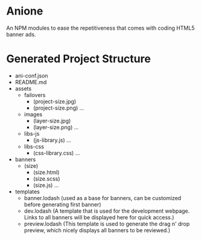 # Anione
An NPM modules to ease the repetitiveness that comes with coding HTML5 banner ads.

# Generated Project Structure
* ani-conf.json
* README.md
* assets
	* failovers
		* (project-size.jpg)
		* (project-size.png)
		...
	* images
		* (layer-size.jpg)
		* (layer-size.png)
		...
	* libs-js
		* (js-library.js)
		...
	* libs-css
		* (css-library.css)
		...
* banners
	* (size)
		* (size.html)
		* (size.scss)
		* (size.js)
	...
* templates
	* banner.lodash (used as a base for banners, can be customized before generating first banner)
	* dev.lodash (A template that is used for the development webpage. Links to all banners will be displayed here for quick access.)
	* preview.lodash (This template is used to generate the drag n' drop preview, which nicely displays all banners to be reviewed.)